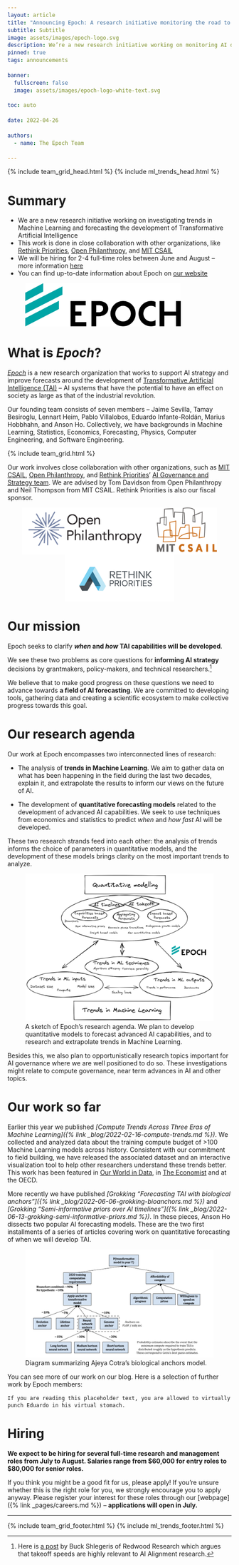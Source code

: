```yaml
---
layout: article
title: "Announcing Epoch: A research initiative monitoring the road to transformative AI"
subtitle: Subtitle
image: assets/images/epoch-logo.svg
description: We’re a new research initiative working on monitoring AI developments and forecasting the developments of AI. Come join us!
pinned: true
tags: announcements

banner:
  fullscreen: false
  image: assets/images/epoch-logo-white-text.svg

toc: auto

date: 2022-04-26

authors:
  - name: The Epoch Team

---
```


{% include team_grid_head.html %}
{% include ml_trends_head.html %}

<style>
  /* fix toc */
  d-article d-contents {
    position: initial;
  }

  d-article d-contents a {
    color: black !important;
  }

  .banner-img-wrapper img {
    border-radius: 0px;
  }

  .member-resources {
    display: none;
  }

  .team-grid {
    grid-gap: 1.3rem !important;
    grid-template-columns: repeat(auto-fill, 200px);
  }

  .member {
    max-width: 200px;
    width: 100%;
  }

  .logos {
    display: flex;
    flex-wrap: wrap;
    justify-content: center;
    justify-items: stretch;
  }

  .logos > img {
    height: 105px;
  }
</style>

# Summary

* We are a new research initiative working on investigating trends in Machine Learning and forecasting the development of Transformative Artificial Intelligence
* This work is done in close collaboration with other organizations, like [Rethink Priorities](https://rethinkpriorities.org/), [Open Philanthropy](https://www.openphilanthropy.org/), and [MIT CSAIL](https://www.csail.mit.edu/)
* We will be hiring for 2-4 full-time roles between June and August – more information [here](https://epochai.org/careers)
* You can find up-to-date information about Epoch on [our website](https://epochai.org/)

<figure style="width: 60%; min-width: min(350px, 100%);">
  <img src="/assets/images/epoch-logo.svg">
</figure>


# What is *Epoch*?

[*Epoch*](https://epochai.org/) is a new research organization that works to support AI strategy and improve forecasts around the development of [Transformative Artificial Intelligence (TAI)](https://www.openphilanthropy.org/blog/some-background-our-views-regarding-advanced-artificial-intelligence) – AI systems that have the potential to have an effect on society as large as that of the industrial revolution.

Our founding team consists of seven members – Jaime Sevilla, Tamay Besiroglu, Lennart Heim, Pablo Villalobos, Eduardo Infante-Roldán, Marius Hobbhahn, and Anson Ho. Collectively, we have backgrounds in Machine Learning, Statistics, Economics, Forecasting, Physics, Computer Engineering, and Software Engineering.

<div class="team-grid">
  {% include team_grid.html %}
</div>

Our work involves close collaboration with other organizations, such as [MIT CSAIL](https://www.csail.mit.edu/), [Open Philanthropy](https://www.openphilanthropy.org/), and [Rethink Priorities](https://rethinkpriorities.org/)’ [AI Governance and Strategy team](https://forum.effectivealtruism.org/posts/K7tjvcDurrCj72D7H/rethink-priorities-2021-impact-and-2022-strategy). We are advised by Tom Davidson from Open Philanthropy and Neil Thompson from MIT CSAIL. Rethink Priorities is also our fiscal sponsor.

<div class="logos">
  <img src="/assets/images/logos/op-logo.png">
  <img src="/assets/images/logos/csail-logo.png">
  <img src="/assets/images/logos/rp-logo.png">
</div>

# Our mission

Epoch seeks to clarify **_when_ and _how_ TAI capabilities will be developed**.

We see these two problems as core questions for **informing AI strategy** decisions by grantmakers, policy-makers, and technical researchers.[^1]

We believe that to make good progress on these questions we need to advance towards **a field of AI forecasting**. We are committed to developing tools, gathering data and creating a scientific ecosystem to make collective progress towards this goal.

# Our research agenda

Our work at Epoch encompasses two interconnected lines of research:

* The analysis of **trends in Machine Learning**. We aim to gather data on what has been happening in the field during the last two decades, explain it, and extrapolate the results to inform our views on the future of AI.

* The development of **quantitative forecasting models** related to the development of advanced AI capabilities. We seek to use techniques from economics and statistics to predict _when_ and _how fast_ AI will be developed.

These two research strands feed into each other: the analysis of trends informs the choice of parameters in quantitative models, and the development of these models brings clarity on the most important trends to analyze.

<figure>
  <img src="/assets/images/posts/2022/research-agenda-sketch.png">
  <figcaption class="caption">
    A sketch of Epoch’s research agenda. We plan to develop quantitative models to forecast advanced AI capabilities, and to research and extrapolate trends in Machine Learning.
  </figcaption>
</figure>

Besides this, we also plan to opportunistically research topics important for AI governance where we are well positioned to do so. These investigations might relate to compute governance, near term advances in AI and other topics. 

# Our work so far

Earlier this year we published *[Compute Trends Across Three Eras of Machine Learning]({% link _blog/2022-02-16-compute-trends.md %})*. We collected and analyzed data about the training compute budget of >100 Machine Learning models across history. Consistent with our commitment to field building, we have released the associated dataset and an interactive visualization tool to help other researchers understand these trends better. This work has been featured in [Our World in Data](https://ourworldindata.org/grapher/ai-training-computation), in [The Economist](https://www.economist.com/interactive/briefing/2022/06/11/huge-foundation-models-are-turbo-charging-ai-progress) and at the OECD.

<div id="trends-graph-wrapper">
  <div id="trends-graph">
  </div>
</div>

More recently we have published *[Grokking “Forecasting TAI with biological anchors”]({% link _blog/2022-06-06-grokking-bioanchors.md %})* and *[Grokking “Semi-informative priors over AI timelines”]({% link _blog/2022-06-13-grokking-semi-informative-priors.md %})*. In these pieces, Anson Ho dissects two popular AI forecasting models. These are the two first installments of a series of articles covering work on quantitative forecasting of when we will develop TAI.

<figure>
  <img src="/assets/images/posts/2022/bioanchors-diagram.png">
  <figcaption class="caption">
    Diagram summarizing Ajeya Cotra’s biological anchors model.
  </figcaption>
</figure>

You can see more of our work on our blog. Here is a selection of further work by Epoch members:

```
If you are reading this placeholder text, you are allowed to virtually punch Eduardo in his virtual stomach.
```

# Hiring

**We expect to be hiring for several full-time research and management roles from July to August. Salaries range from $60,000 for entry roles to $80,000 for senior roles.**

If you think you might be a good fit for us, please apply! If you’re unsure whether this is the right role for you, we strongly encourage you to apply anyway. Please register your interest for these roles through our [webpage]({% link _pages/careers.md %}) – **applications will open in July.**

---

[^1]: Here is [a post](https://www.lesswrong.com/posts/hRohhttbtpY3SHmmD/takeoff-speeds-have-a-huge-effect-on-what-it-means-to-work-1) by Buck Shlegeris of Redwood Research which argues that takeoff speeds are highly relevant to AI Alignment research.


{% include team_grid_footer.html %}
{% include ml_trends_footer.html %}
